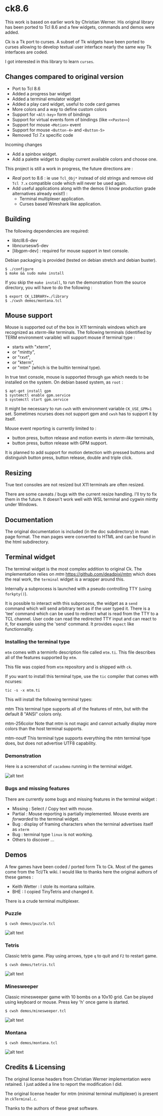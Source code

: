 # ck8.6

This work is based on earlier work by Christian Werner. His original library has been ported to Tcl 8.6 and a few widgets, commands and demos were added.

Ck is a Tk port to curses. A subset of Tk widgets have been ported to curses allowing to develop textual user interface nearly the same way Tk interfaces are coded.

I got interested in this library to learn `curses`.

## Changes compared to original version

 * Port to Tcl 8.6
 * Added a progress bar widget
 * Added a terminal emulator widget
 * Added a play card widget, useful to code card games
 * More colors and a way to define custom colors
 * Support for `<Alt-key>` form of bindings
 * Support for virtual events form of bindings (like `<<Paste>>`)
 * Support for mouse `<Motion>` event
 * Support for mouse `<Button-4>` and `<Button-5>`
 * Removed Tcl 7.x specific code

Incoming changes
 * Add a spinbox widget.
 * Add a palette widget to display current available colors and choose one.

This project is still a work in progress, the future directions are :
 * *Real* port to 8.6 : ie use `Tcl_Obj*` instead of old strings and remove old `Tcl 7.x` compatible code which will never be used again.
 * Add useful applications along with the demos (I know production grade alternatives already exist!) :
    * Terminal multiplexer application.
    * Curses based Wireshark like application.

## Building

The following dependencies are required:

 * libtcl8.6-dev
 * libncursesw5-dev
 * [libgpm-dev] : required for mouse support in text console.

Debian packaging is provided (tested on debian stretch and debian buster).

~~~~
$ ./configure
$ make && sudo make install
~~~~

If you skip the `make install`, to run the demonstration from the source directory, you will have to do the following :

~~~~
$ export CK_LIBRARY=./library
$ ./cwsh demos/montana.tcl
~~~~


## Mouse support

Mouse is supported out of the box in X11 terminals windows which are recognized as *xterm-like* terminals.
The following terminals (identified by TERM environment varaible) will support mouse if terminal type :
 * starts with "xterm",
 * or "mintty",
 * or "rxvt",
 * or "kterm",
 * or "mtm" (which is the builtin terminal type).

In true text console, mouse is supported through `gpm` which needs to be installed on the system. On debian based system, as `root` :

~~~~
$ apt-get install gpm
$ systemctl enable gpm.service
$ systemctl start gpm.service
~~~~

It might be necessary to run `cwsh` with environment variable `CK_USE_GPM=1` set. Sometimes ncurses does not support gpm and `cwsh` has to support it by itself.

Mouse event reporting is currently limited to :
 * button press, button release and motion events in *xterm-like* terminals,
 * button press, button release with GPM support.

It is planned to add support for motion detection with pressed buttons and distinguish button press, button release, double and triple click.

## Resizing

True text consoles are not resized but X11 terminals are often resized.

There are some caveats / bugs with the current resize handling. I'll try to fix them in the future. It doesn't work well with WSL terminal and cygwin mintty under Windows.


## Documentation

The original documentation is included (in the doc subdirectory) in man page format. The man pages were converted to HTML and can be found in the html subdirectory.

## Terminal widget

The terminal widget is the most complex addition to original Ck. The implementation relies on *mtm* https://github.com/deadpixi/mtm which does the real work, the `terminal` widget is a wrapper around this.

Internally a subprocess is launched with a pseudo controlling TTY (using `forkpty()`).

It is possible to interact with this subprocess, the widget as a `send` command which will send arbitrary text as if the user typed it.
There is a 'tee' command which can be used to redirect what is read from the TTY to a TCL channel. User code can read the redirected TTY input and can react to it, for example using the 'send' command. It provides `expect` like functionnality.

### Installing the terminal type

`mtm` comes with a terminfo description file called `mtm.ti`.  This file
describes all of the features supported by `mtm`.

This file was copied from `mtm` repository and is shipped with `ck`.

If you want to install this terminal type, use the `tic` compiler that
comes with ncurses:

    tic -s -x mtm.ti

This will install the following terminal types:

mtm
    This terminal type supports all of the features of mtm, but with
    the default 8 "ANSI" colors only.

mtm-256color
    Note that mtm is not magic and cannot actually display more colors
    than the host terminal supports.

mtm-noutf
    This terminal type supports everything the mtm terminal type does,
    but does not advertise UTF8 capability.

### Demonstration

Here is a screenshot of `cacademo` running in the terminal widget.

![alt text](screenshots/cacademo.png)

### Bugs and missing features

There are currently some bugs and missing features in the terminal widget :
  * Missing : Select / Copy text with mouse.
  * Partial : Mouse reporting is partially implemented. Mouse events are *forwarded* to the terminal widget.
  * Bug : display of framing characters when the terminal advertises itself as `xterm`
  * Bug : terminal type `linux` is not working.
  * Others to discover ...


## Demos

A few games have been coded / ported form Tk to Ck. Most of the games come from the Tcl/Tk wiki. I would like to thanks here the original authors of these games :
 * Keith Wetter : I stole its montana solitaire.
 * BHE : I copied TinyTetris and changed it.

There is a crude terminal multiplexer.

### Puzzle

~~~~
$ cwsh demos/puzzle.tcl
~~~~

![alt text](screenshots/puzzle.PNG)

### Tetris

Classic tetris game. Play using arrows, type `q` to quit and `F2` to restart game.

~~~~
$ cwsh demos/tetris.tcl
~~~~

![alt text](screenshots/tetris.png)

### Minesweeper

Classic minesweeper game with 10 bombs on a 10x10 grid. Can be played using keyboard or mouse.
Press key 'h' once game is started.

~~~~
$ cwsh demos/minesweeper.tcl
~~~~

![alt text](screenshots/minesweeper-1.png)

### Montana

~~~~
$ cwsh demos/montana.tcl
~~~~

![alt text](screenshots/montana-1.png)


## Credits & Licensing

The original license headers from Christian Werner implementation were retained. I just added a line to report the modification I did.

The original license header for mtm (minimal terminal multiplexer) is present in `ckTerminal.c`.

Thanks to the authors of these great software.

